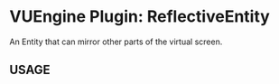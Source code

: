 VUEngine Plugin: ReflectiveEntity
=================================

An Entity that can mirror other parts of the virtual screen.


USAGE
-----
